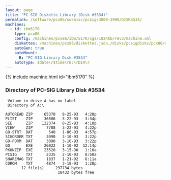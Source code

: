 ```yaml
---
layout: page
title: "PC-SIG Diskette Library (Disk #3534)"
permalink: /software/pcx86/sw/misc/pcsig/3000-3999/DISK3534/
machines:
  - id: ibm5170
    type: pcx86
    config: /machines/pcx86/ibm/5170/cga/1024kb/rev3/machine.xml
    diskettes: /machines/pcx86/diskettes.json,/disks/pcsigdisks/pcx86/diskettes.json
    autoGen: true
    autoMount:
      B: "PC-SIG Library Disk #3534"
    autoType: $date\r$time\rB:\rDIR\r
---
```


{% include machine.html id="ibm5170" %}

### Directory of PC-SIG Library Disk #3534

     Volume in drive A has no label
     Directory of A:\

    AUTOREAD ZIP     65370   8-25-93   4:20p
    PLIST    ZIP     36886   3-22-93   3:34p
    SEE      ZIP    122374   8-25-93   4:18p
    VIEW     ZIP      7788   3-22-93   4:22p
    GO-STRT  DAT       540   1-06-93   4:57p
    SIGORDER TXT      3090   3-10-93   3:22p
    GO-FORM  DAT      3090   3-10-93   3:22p
    GO       EXE     26022   1-10-92  12:14p
    PKUNZIP  EXE     23528   3-15-90   1:10a
    PCSIG    TXT      2335   2-10-93   8:50a
    SHAREMAG TXT      1837   1-21-92   6:11a
    CDROM    TXT      4874   3-18-93   1:28p
           12 file(s)     297734 bytes
                           18432 bytes free
